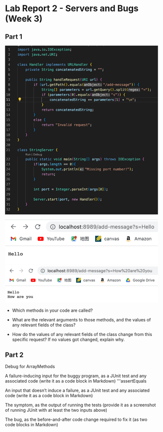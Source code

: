 # Lab Report 2 - Servers and Bugs (Week 3)

## Part 1
![Image](lab3_3.png)

![Image](lab3_1.png)
![Image](lab3_2.png)


* Which methods in your code are called?

* What are the relevant arguments to those methods, and the values of any relevant fields of the class?

* How do the values of any relevant fields of the class change from this specific request? If no values got changed, explain why.


## Part 2
Debug for ArrayMethods

A failure-inducing input for the buggy program, as a JUnit test and any associated code (write it as a code block in Markdown)
'''assertEquals

An input that doesn’t induce a failure, as a JUnit test and any associated code (write it as a code block in Markdown)

The symptom, as the output of running the tests (provide it as a screenshot of running JUnit with at least the two inputs above)

The bug, as the before-and-after code change required to fix it (as two code blocks in Markdown)

